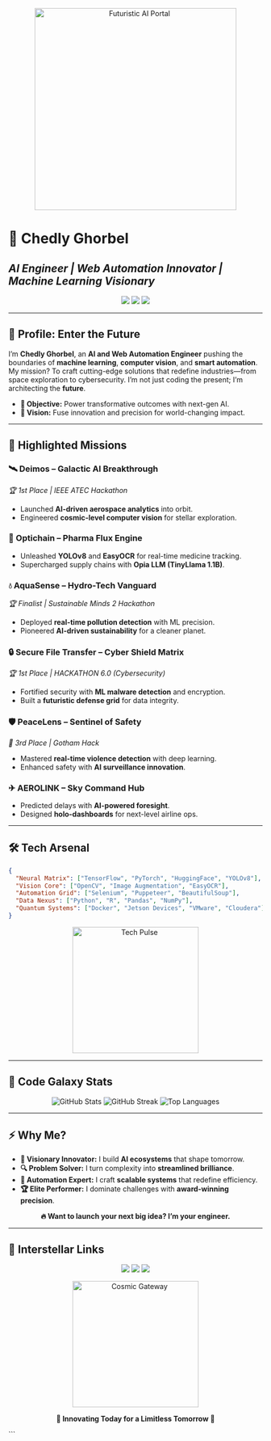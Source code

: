 
<p align="center">
  <img src="https://media.giphy.com/media/v1.Y2lkPTc5MGI3NjExMmY0YzY2ZTdjYzM0ZDY2N2Q3N2U4ZmM5MjZhN2NhMzQyYzQ4YjY5ZSZlcD12MV9pbnRlcm5hbF9naWZfYnlfaWQmY3Q9Zw/26tPplGWjN0xLybiU/giphy.gif" width="400" alt="Futuristic AI Portal">
</p>

# **🚀 Chedly Ghorbel**  
## *AI Engineer | Web Automation Innovator | Machine Learning Visionary*  

<p align="center">
  <a href="https://www.linkedin.com/in/chedhlyghorbel/"><img src="https://img.shields.io/badge/LinkedIn-%2300D4FF?style=for-the-badge&logo=linkedin&logoColor=black&border=1px solid #FF6C37"></a>
  <a href="mailto:your.email@example.com"><img src="https://img.shields.io/badge/Email-%23FF6C37?style=for-the-badge&logo=gmail&logoColor=black&border=1px solid #00D4FF"></a>
  <a href="https://twitter.com/yourusername"><img src="https://img.shields.io/badge/Twitter-%2300D4FF?style=for-the-badge&logo=twitter&logoColor=black&border=1px solid #FF6C37"></a>
</p>

---

## **🌌 Profile: Enter the Future**  
I’m **Chedly Ghorbel**, an **AI and Web Automation Engineer** pushing the boundaries of **machine learning**, **computer vision**, and **smart automation**. My mission? To craft cutting-edge solutions that redefine industries—from space exploration to cybersecurity. I’m not just coding the present; I’m architecting the **future**.  

- **🔋 Objective:** Power transformative outcomes with next-gen AI.  
- **🌠 Vision:** Fuse innovation and precision for world-changing impact.  

---

## **🌠 Highlighted Missions**  

### **🛰 Deimos – Galactic AI Breakthrough**  
*🏆 1st Place | IEEE ATEC Hackathon*  
- Launched **AI-driven aerospace analytics** into orbit.  
- Engineered **cosmic-level computer vision** for stellar exploration.  

### **🔗 Optichain – Pharma Flux Engine**  
- Unleashed **YOLOv8** and **EasyOCR** for real-time medicine tracking.  
- Supercharged supply chains with **Opia LLM (TinyLlama 1.1B)**.  

### **💧 AquaSense – Hydro-Tech Vanguard**  
*🏆 Finalist | Sustainable Minds 2 Hackathon*  
- Deployed **real-time pollution detection** with ML precision.  
- Pioneered **AI-driven sustainability** for a cleaner planet.  

### **🔒 Secure File Transfer – Cyber Shield Matrix**  
*🏆 1st Place | HACKATHON 6.0 (Cybersecurity)*  
- Fortified security with **ML malware detection** and encryption.  
- Built a **futuristic defense grid** for data integrity.  

### **🛡 PeaceLens – Sentinel of Safety**  
*🥉 3rd Place | Gotham Hack*  
- Mastered **real-time violence detection** with deep learning.  
- Enhanced safety with **AI surveillance innovation**.  

### **✈ AEROLINK – Sky Command Hub**  
- Predicted delays with **AI-powered foresight**.  
- Designed **holo-dashboards** for next-level airline ops.  

---

## **🛠️ Tech Arsenal**  

```json
{
  "Neural Matrix": ["TensorFlow", "PyTorch", "HuggingFace", "YOLOv8"],
  "Vision Core": ["OpenCV", "Image Augmentation", "EasyOCR"],
  "Automation Grid": ["Selenium", "Puppeteer", "BeautifulSoup"],
  "Data Nexus": ["Python", "R", "Pandas", "NumPy"],
  "Quantum Systems": ["Docker", "Jetson Devices", "VMware", "Cloudera"]
}
```

<p align="center">
  <img src="https://media.giphy.com/media/v1.Y2lkPTc5MGI3NjExYzVjYzQ0M2Q3YjUyYzQ5NzVjYWFmNmQwNGQyNzQ0ZWMxNzU2YzNhZCZlcD12MV9pbnRlcm5hbF9naWZfYnlfaWQmY3Q9Zw/l0ExvXIe8kttfWHSU/giphy.gif" width="250" alt="Tech Pulse">
</p>

---

## **📡 Code Galaxy Stats**  

<p align="center">
  <img src="https://github-readme-stats.vercel.app/api?username=yourusername&show_icons=true&theme=radical&bg_color=1A1B27&title_color=00D4FF&text_color=FFFFFF&icon_color=FF6C37" alt="GitHub Stats">  
  <img src="https://github-readme-streak-stats.herokuapp.com/?user=yourusername&theme=radical&ring=FF6C37&fire=00D4FF&currStreakLabel=FF6C37" alt="GitHub Streak">  
  <img src="https://github-readme-stats.vercel.app/api/top-langs/?username=yourusername&layout=compact&theme=radical&bg_color=1A1B27&title_color=00D4FF&text_color=FFFFFF" alt="Top Languages">
</p>

---

## **⚡ Why Me?**  
- **🌟 Visionary Innovator:** I build **AI ecosystems** that shape tomorrow.  
- **🔍 Problem Solver:** I turn complexity into **streamlined brilliance**.  
- **🤖 Automation Expert:** I craft **scalable systems** that redefine efficiency.  
- **🏆 Elite Performer:** I dominate challenges with **award-winning precision**.  

<p align="center">
  <strong>🔥 Want to launch your next big idea? I’m your engineer.</strong>
</p>

---

## **📶 Interstellar Links**  

<p align="center">
  <a href="https://www.linkedin.com/in/chedhlyghorbel/"><img src="https://img.shields.io/badge/LinkedIn-%2300D4FF?style=for-the-badge&logo=linkedin&logoColor=black&border=1px solid #FF6C37"></a>  
  <a href="mailto:your.email@example.com"><img src="https://img.shields.io/badge/Email-%23FF6C37?style=for-the-badge&logo=gmail&logoColor=black&border=1px solid #00D4FF"></a>  
  <a href="https://twitter.com/yourusername"><img src="https://img.shields.io/badge/Twitter-%2300D4FF?style=for-the-badge&logo=twitter&logoColor=black&border=1px solid #FF6C37"></a>
</p>

<p align="center">
  <img src="https://media.giphy.com/media/v1.Y2lkPTc5MGI3NjExYTQ5MjUzMjVjNDJkMGU3MzY0YzY4OGVjM2EyNzY2ZmQ5NDVjZGM1MCZlcD12MV9pbnRlcm5hbF9naWZfYnlfaWQmY3Q9Zw/3o7TKz2bHNdigqYdYQ/giphy.gif" width="250" alt="Cosmic Gateway">
</p>

<p align="center">
  <strong>🌌 Innovating Today for a Limitless Tomorrow 🌌</strong>
</p>
```

